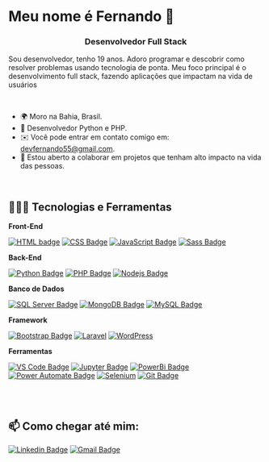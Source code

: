 Meu nome é Fernando 🫡
==========================

<h3 align="center">Desenvolvedor Full Stack</h3>

Sou desenvolvedor, tenho 19 anos. Adoro programar e descobrir como resolver problemas usando tecnologia de ponta. Meu foco principal é o desenvolvimento full stack, fazendo aplicações que impactam na vida de usuários

<br>

* 🌍 Moro na Bahia, Brasil.
* 🧠 Desenvolvedor Python e PHP.
* ✉️ Você pode entrar em contato comigo em: [devfernando55@gmail.com](mailto:devfernando55@gmail.com).
* 🤝 Estou aberto a colaborar em projetos que tenham alto impacto na vida das pessoas.

<br>

## 👨🏾‍💻 Tecnologias e Ferramentas

**Front-End**  

[![HTML badge](https://img.shields.io/badge/HTML5-E34F26?style=for-the-badge&logo=html5&logoColor=white)](https://github.com/devfernando10)
[![CSS Badge](https://img.shields.io/badge/CSS3-1572B6?style=for-the-badge&logo=css3&logoColor=white)](https://github.com/devfernando10)
[![JavaScript Badge](https://img.shields.io/badge/JavaScript-F7DF1E?style=for-the-badge&logo=javascript&logoColor=black)](https://github.com/devfernando10) 
[![Sass Badge](https://img.shields.io/badge/Sass-CC6699?style=for-the-badge&logo=sass&logoColor=white)](https://github.com/devfernando10)



**Back-End**  

[![Python Badge](https://img.shields.io/badge/Python-3776AB.svg?style=for-the-badge&logo=Python&logoColor=white)](https://github.com/devfernando10)
[![PHP Badge](https://img.shields.io/badge/PHP-777BB4.svg?style=for-the-badge&logo=PHP&logoColor=white)](https://github.com/devfernando10)
[![Nodejs Badge](https://img.shields.io/badge/Node.js-5FA04E.svg?style=for-the-badge&logo=nodedotjs&logoColor=white)](https://github.com/devfernando10)



**Banco de Dados**

[![SQL Server Badge](https://img.shields.io/badge/Microsoft%20SQL%20Server-CC2927?style=for-the-badge&logo=microsoft%20sql%20server&logoColor=white)](https://github.com/devfernando10)
[![MongoDB Badge](https://img.shields.io/badge/MongoDB-4EA94B?style=for-the-badge&logo=mongodb&logoColor=white)](https://github.com/devfernando10)
[![MySQL Badge](https://img.shields.io/badge/MySQL-005C84?style=for-the-badge&logo=mysql&logoColor=white)](https://github.com/devfernando10)


**Framework** 

[![Bootstrap Badge](https://img.shields.io/badge/Bootstrap-563D7C?style=for-the-badge&logo=bootstrap&logoColor=white)](https://github.com/devfernando10)
[![Laravel](https://img.shields.io/badge/Laravel-FF2D20.svg?style=for-the-badge&logo=Laravel&logoColor=white)](https://github.com/devfernando10)
[![WordPress](https://img.shields.io/badge/WordPress-21759B.svg?style=for-the-badge&logo=WordPress&logoColor=white)](https://github.com/devfernando10)



**Ferramentas** 

[![VS Code Badge](https://img.shields.io/badge/Visual_Studio_Code-5C2D91?style=for-the-badge&logo=visual%20studio%20code&logoColor=white)](https://github.com/devfernando10)
[![Jupyter Badge](https://img.shields.io/badge/Jupyter-F37626.svg?&style=for-the-badge&logo=Jupyter&logoColor=white)](https://github.com/devfernando10)
[![PowerBi Badge](https://img.shields.io/badge/Power%20BI-F2C811.svg?style=for-the-badge&logo=Power-BI&logoColor=black)](https://github.com/devfernando10)
[![Power Automate Badge](https://img.shields.io/badge/Power%20Automate-0066FF.svg?style=for-the-badge&logo=Power-Automate&logoColor=white)](https://github.com/devfernando10)
[![Selenium](https://img.shields.io/badge/Selenium-43B02A.svg?style=for-the-badge&logo=Selenium&logoColor=white)](https://github.com/devfernando10)
[![Git Badge](https://img.shields.io/badge/GIT-E44C30?style=for-the-badge&logo=git&logoColor=white)](https://github.com/devfernando10)

<br>
<br>

## :mailbox: Como chegar até mim:  
[![Linkedin Badge](https://img.shields.io/badge/LinkedIn-0077B5?style=for-the-badge&logo=linkedin&logoColor=white&link=https://www.linkedin.com/in/fernando-santana-22656428a//)](https://www.linkedin.com/in/fernando-santana-22656428a/)
[![Gmail Badge](https://img.shields.io/badge/Gmail-D14836?style=for-the-badge&logo=gmail&logoColor=white&link=mailto:devfernando55@gmail.com)](mailto:devfernando55@gmail.com)
